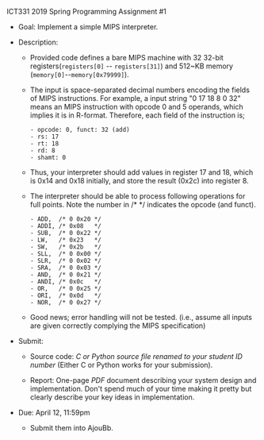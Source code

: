 ICT331 2019 Spring Programming Assignment #1

* Goal: Implement a simple MIPS interpreter.

* Description:
  - Provided code defines a bare MIPS machine with 32 32-bit registers(`registers[0]` -- `registers[31]`) and 512~KB memory (`memory[0]`--`memory[0x79999]`).

  - The input is space-separated decimal numbers encoding the fields of MIPS instructions. For example, a input string "0 17 18 8 0 32" means an MIPS instruction with opcode 0 and 5 operands, which implies it is in R-format. Therefore, each field of the instruction is;
  
		- opcode: 0, funct: 32 (add)
		- rs: 17
		- rt: 18
		- rd: 8
		- shamt: 0

  - Thus, your interpreter should add values in register 17 and 18, which is 0x14 and 0x18 initially, and store the result (0x2c) into register 8.

  - The interpreter should be able to process following operations for full points. Note the number in /* */ indicates the opcode (and funct).

		- ADD,  /* 0 0x20 */
		- ADDI, /* 0x08   */
		- SUB,  /* 0 0x22 */
		- LW,   /* 0x23   */
		- SW,   /* 0x2b   */
		- SLL,  /* 0 0x00 */
		- SLR,  /* 0 0x02 */
		- SRA,  /* 0 0x03 */
		- AND,  /* 0 0x21 */
		- ANDI, /* 0x0c   */
		- OR,   /* 0 0x25 */
		- ORI,  /* 0x0d   */
		- NOR,  /* 0 0x27 */

  - Good news; error handling will not be tested. (i.e., assume all inputs are given correctly complying the MIPS specification)


* Submit:
	- Source code: *C or Python source file renamed to your student ID number* (Either C or Python works for your submission).

	- Report: One-page *PDF* document describing your system design and implementation. Don't spend much of your time making it pretty but clearly describe your key ideas in implementation.


* Due: April 12, 11:59pm
	- Submit them into AjouBb.
